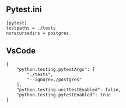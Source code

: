 ## Pytest.ini

```
[pytest]
testpaths = ./tests
norecursedirs = postgres
```

## VsCode

```
{
    "python.testing.pytestArgs": [
        "./tests",
        "--ignore=./postgres"
    ],
    "python.testing.unittestEnabled": false,
    "python.testing.pytestEnabled": true
}
```
